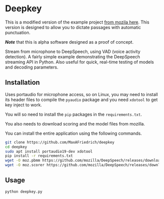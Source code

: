 # Deepkey

This is a modified version of the example project [from mozila here](https://github.com/mozilla/DeepSpeech-examples/tree/r0.9/mic_vad_streaming). This version is designed to allow you to dictate passages with automatic punctuation.

**_Note_** that this is alpha software designed as a proof of concept.

Stream from microphone to DeepSpeech, using VAD (voice activity detection). A fairly simple example demonstrating the DeepSpeech streaming API in Python. Also useful for quick, real-time testing of models and decoding parameters.

## Installation




Uses portaudio for microphone access, so on Linux, you may need to install its header files to compile the `pyaudio` package and you need `xdotool` to get key inject to work.

You will so need to install the `pip` packages in the `requirements.txt`.

You also needs to download scoring and the model files from mozilla.

 
You can install the entire application using the following commands.
``` bash
git clone https://github.com/MaxAFriedrich/deepkey
cd deepkey
sudo apt install portaudio19-dev xdotool
pip install -r requirements.txt
wget -O moz.pbmm https://github.com/mozilla/DeepSpeech/releases/download/v0.9.3/deepspeech-0.9.3-models.pbmm
wget -O moz.scorer https://github.com/mozilla/DeepSpeech/releases/download/v0.9.3/deepspeech-0.9.3-models.scorer
```

## Usage

```bash
python deepkey.py
```
